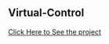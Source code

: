## Virtual-Control
[Click Here to See the project](https://www.linkedin.com/feed/update/urn:li:activity:6710604127006707712/)
